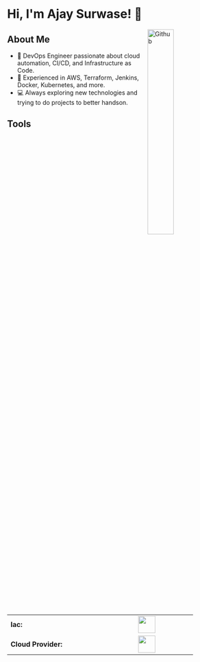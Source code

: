 # Hi, I'm Ajay Surwase! 👋

<img width="35%" align="right" alt="Github" src="https://user-images.githubusercontent.com/48678280/88862734-4903af80-d201-11ea-968b-9c939d88a37c.gif" />

## About Me
- 🌱 DevOps Engineer passionate about cloud automation, CI/CD, and Infrastructure as Code.
- 🔧 Experienced in AWS, Terraform, Jenkins, Docker, Kubernetes, and more.
- 💻 Always exploring new technologies and trying to do projects to better handson.

## Tools
<!-- Paste your table code here -->
<table>
    <tr>
        <td width="200" style="font-weight: bold; padding-right: 10px; vertical-align: center;">Iac:</td>
        <td width="200"><img style="display: block; margin-left:auto; margin-right:auto;" height="40" src="https://skillicons.dev/icons?i=terraform"/></td>
    </tr>
    <tr>
        <td width="200" style="font-weight: bold; padding-right: 10px; vertical-align: center;">Cloud Provider:</td>
        <td width="200" ><img height="40" style="display: block; margin-left:auto; margin-right:auto;" src="https://skillicons.dev/icons?i=aws"/></td>
    </tr>
    <!-- More rows here -->

</table>
<!--
**AjaySurwase/AjaySurwase** is a ✨ _special_ ✨ repository because its `README.md` (this file) appears on your GitHub profile.

Here are some ideas to get you started:

- 🔭 I’m currently working on ...
- 🌱 I’m currently learning ...
- 👯 I’m looking to collaborate on ...
- 🤔 I’m looking for help with ...
- 💬 Ask me about ...
- 📫 How to reach me: ...
- 😄 Pronouns: ...
- ⚡ Fun fact: ...
-->
